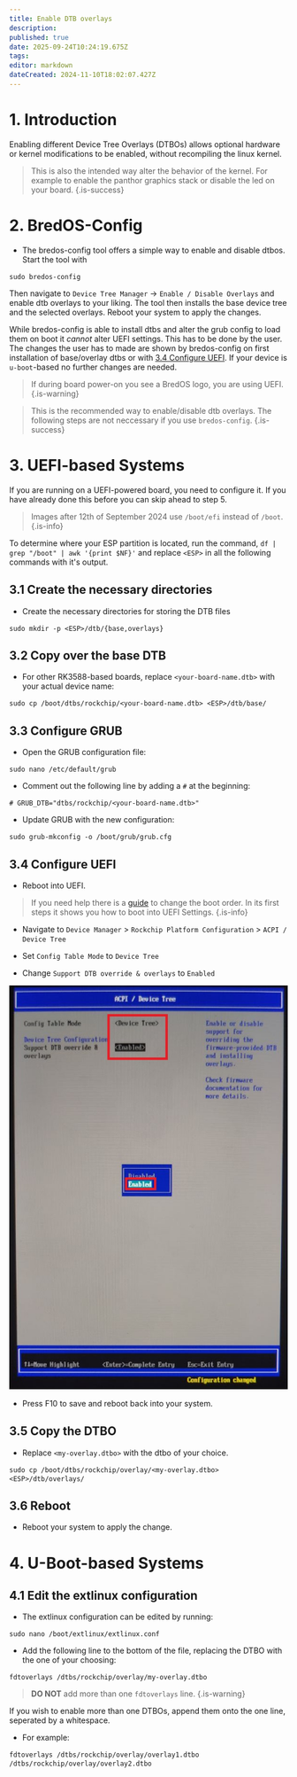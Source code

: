 ```yaml
---
title: Enable DTB overlays
description: 
published: true
date: 2025-09-24T10:24:19.675Z
tags: 
editor: markdown
dateCreated: 2024-11-10T18:02:07.427Z
---
```


# 1. Introduction
Enabling different Device Tree Overlays (DTBOs) allows optional hardware or kernel modifications to be enabled, without recompiling the linux kernel.
> This is also the intended way alter the behavior of the kernel. For example to enable the panthor graphics stack or disable the led on your board.
{.is-success}

# 2. BredOS-Config
- The bredos-config tool offers a simple way to enable and disable dtbos. Start the tool with
```
sudo bredos-config
```
Then navigate to `Device Tree Manager` -> `Enable / Disable Overlays` and enable dtb overlays to your liking. The tool then installs the base device tree and the selected overlays. Reboot your system to apply the changes.


While bredos-config is able to install dtbs and alter the grub config to load them on boot it *cannot* alter UEFI settings. This has to be done by the user. The changes the user has to made are shown by bredos-config on first installation of base/overlay dtbs or with [3.4 Configure UEFI](#h-34-configure-uefi). If your device is `u-boot`-based no further changes are needed.
> If during board power-on you see a BredOS logo, you are using UEFI.
{.is-warning}

> This is the recommended way to enable/disable dtb overlays. The following steps are not neccessary if you use `bredos-config`.
{.is-success}


# 3. UEFI-based Systems
If you are running on a UEFI-powered board, you need to configure it. If you have already done this before you can skip ahead to step 5.

> Images after 12th of September 2024 use `/boot/efi` instead of `/boot`.
{.is-info}

To determine where your ESP partition is located, run the command, `df | grep "/boot" | awk '{print $NF}'` and replace `<ESP>` in all the following commands with it's output.

## 3.1 Create the necessary directories
- Create the necessary directories for storing the DTB files
```
sudo mkdir -p <ESP>/dtb/{base,overlays}
```

## 3.2 Copy over the base DTB

- For other RK3588-based boards, replace `<your-board-name.dtb>` with your actual device name:

``` 
sudo cp /boot/dtbs/rockchip/<your-board-name.dtb> <ESP>/dtb/base/
```

## 3.3 Configure GRUB
- Open the GRUB configuration file:
```
sudo nano /etc/default/grub
```

- Comment out the following line by adding a `#` at the beginning:
```
# GRUB_DTB="dtbs/rockchip/<your-board-name.dtb>"
```

  
- Update GRUB with the new configuration:
```
sudo grub-mkconfig -o /boot/grub/grub.cfg
```

## 3.4 Configure UEFI
- Reboot into UEFI. 
>   If you need help there is a [guide](/en/how-to/change-default-boot-order-rk3588) to change the boot order. In its first steps it shows you how to boot into UEFI Settings.
{.is-info}

  
- Navigate to `Device Manager` > `Rockchip Platform Configuration` > `ACPI / Device Tree`

- Set `Config Table Mode` to `Device Tree`
- Change `Support DTB override & overlays` to `Enabled`

![](/panthor/enable_tree_dtb_in_uefi.jpg)

- Press F10 to save and reboot back into your system.

## 3.5 Copy the DTBO
- Replace `<my-overlay.dtbo>` with the dtbo of your choice. 
``` 
sudo cp /boot/dtbs/rockchip/overlay/<my-overlay.dtbo> <ESP>/dtb/overlays/
```

## 3.6 Reboot
- Reboot your system to apply the change.

# 4. U-Boot-based Systems
## 4.1 Edit the extlinux configuration

- The extlinux configuration can be edited by running:

```  
sudo nano /boot/extlinux/extlinux.conf
``` 

- Add the following line to the bottom of the file, replacing the DTBO with the one of your choosing:

```  
fdtoverlays /dtbs/rockchip/overlay/my-overlay.dtbo
``` 

> **DO NOT** add more than one `fdtoverlays` line.
{.is-warning}

If you wish to enable more than one DTBOs, append them onto the one line, seperated by a whitespace.
- For example:
```
fdtoverlays /dtbs/rockchip/overlay/overlay1.dtbo /dtbs/rockchip/overlay/overlay2.dtbo
```
